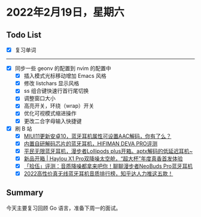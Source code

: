 # 2022年2月19日，星期六
## Todo List

- [x] 复习单词
--------
- [x] 同步一些 geonv 的配置到 nvim 的配置中
  - [x] 插入模式光标移动增加 Emacs 风格
  - [x] 修改 listchars 显示风格
  - [x] ss 组合键快速行首行尾切换
  - [x] 调整窗口大小
  - [x] 高亮开关，环绕（wrap）开关
  - [x] 优化可视模式缩进操作
  - [x] 更改二合字母输入快捷键
- [x] 刷 B 站
  - [x] [MIUI11更新安卓10，蓝牙耳机属性可设置AAC解码，你有了么？](https://b23.tv/E1DZ3hZ)
  - [x] [内置自研解码芯片的蓝牙耳机，HIFIMAN DEVA PRO评测](https://b23.tv/T7Tdflh)
  - [x] [平民无限蓝牙耳机，漫步者Lollipods plus开箱。aptx解码的低延迟耳机~](https://b23.tv/zOhJU9h)
  - [x] [新品开箱 | Haylou X1 Pro双降噪太空舱，“超大杯”年度真香首发体验](https://b23.tv/2qgz7so)
  - [x] [「拾伍」评测：音质降噪都拿来吧你！聊聊漫步者NeoBuds Pro蓝牙耳机](https://b23.tv/7yTUNqQ)
  - [x] [2022高性价真无线蓝牙耳机音质排行榜，知乎达人力推这五款！](https://b23.tv/cpLcm1K)

## Summary

今天主要复习回顾 Go 语言，准备下周一的面试。
